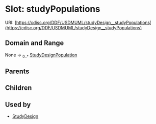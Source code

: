 
# Slot: studyPopulations




URI: [https://cdisc.org/DDF/USDMUML/studyDesign__studyPopulations](https://cdisc.org/DDF/USDMUML/studyDesign__studyPopulations)


## Domain and Range

None &#8594;  <sub>0..\*</sub> [StudyDesignPopulation](StudyDesignPopulation.md)

## Parents


## Children


## Used by

 * [StudyDesign](StudyDesign.md)
